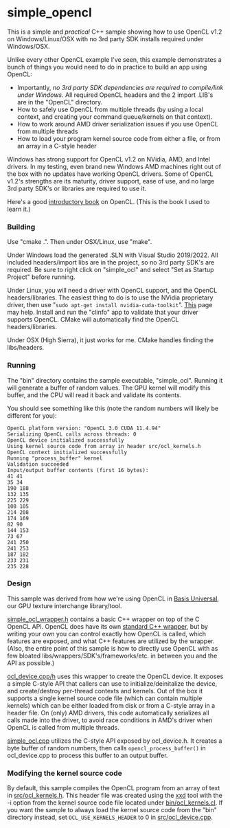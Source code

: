 # simple_opencl
This is a simple and *practical* C++ sample showing how to use OpenCL v1.2 on Windows/Linux/OSX with no 3rd party SDK installs required under Windows/OSX.

Unlike every other OpenCL example I've seen, this example demonstrates a bunch of things you would need to do in practice to build an app using OpenCL:

- Importantly, *no 3rd party SDK dependencies are required to compile/link under Windows*. All required OpenCL headers and the 2 import .LIB's are in the "OpenCL" directory.
- How to safely use OpenCL from multiple threads (by using a local context, and creating your command queue/kernels on that context).
- How to work around AMD driver serialization issues if you use OpenCL from multiple threads
- How to load your program kernel source code from either a file, or from an array in a C-style header

Windows has strong support for OpenCL v1.2 on NVidia, AMD, and Intel drivers. In my testing, even brand new Windows AMD machines right out of the box with no updates have working OpenCL drivers. Some of OpenCL v1.2's strengths are its maturity, driver support, ease of use, and no large 3rd party SDK's or libraries are required to use it. 

Here's a good [introductory book](https://www.amazon.com/gp/product/B097827WWG/ref=ppx_yo_dt_b_search_asin_title?ie=UTF8&psc=1) on OpenCL. (This is the book I used to learn it.)

### Building

Use "cmake .". Then under OSX/Linux, use "make".

Under Windows load the generated .SLN with Visual Studio 2019/2022. All included headers/import libs are in the project, so no 3rd party SDK's are required. Be sure to right click on "simple_ocl" and select "Set as Startup Project" before running.

Under Linux, you will need a driver with OpenCL support, and the OpenCL headers/libraries. The easiest thing to do is to use the NVidia proprietary driver, then use "`sudo apt-get install nvidia-cuda-toolkit`". [This](https://linuxhandbook.com/setup-opencl-linux-docker/) page may help. Install and run the "clinfo" app to validate that your driver supports OpenCL. CMake will automatically find the OpenCL headers/libraries.

Under OSX (High Sierra), it just works for me. CMake handles finding the libs/headers.

### Running

The "bin" directory contains the sample executable, "simple_ocl". Running it will generate a buffer of random values. The GPU kernel will modify this buffer, and the CPU will read it back and validate its contents.

You should see something like this (note the random numbers will likely be different for you):

```
OpenCL platform version: "OpenCL 3.0 CUDA 11.4.94"
Serializing OpenCL calls across threads: 0
OpenCL device initialized successfully
Using kernel source code from array in header src/ocl_kernels.h
OpenCL context initialized successfully
Running "process_buffer" kernel
Validation succeeded
Input/output buffer contents (first 16 bytes):
41 41
35 34
190 188
132 135
225 229
108 105
214 208
174 169
82 90
144 153
73 67
241 250
241 253
187 182
233 231
235 228
```

### Design

This sample was derived from how we're using OpenCL in [Basis Universal](https://github.com/BinomialLLC/basis_universal), our GPU texture interchange library/tool.

[simple_ocl_wrapper.h](src/simple_ocl_wrapper.h) contains a basic C++ wrapper on top of the C OpenCL API. OpenCL does have its own [standard C++ wrapper](https://www.khronos.org/registry/OpenCL/specs/opencl-cplusplus-1.2.pdf), but by writing your own you can control exactly how OpenCL is called, which features are exposed, and what C++ features are utilized by the wrapper. (Also, the entire point of this sample is how to directly use OpenCL with as few bloated libs/wrappers/SDK's/frameworks/etc. in between you and the API as possible.)

[ocl_device.cpp/h](src/ocl_device.h) uses this wrapper to create the OpenCL device. It exposes a simple C-style API that callers can use to initialize/deinitalize the device, and create/destroy per-thread contexts and kernels. Out of the box it supports a single kernel source code file (which can contain multiple kernels) which can be either loaded from disk or from a C-style array in a header file. On (only) AMD drivers, this code automatically serializes all calls made into the driver, to avoid race conditions in AMD's driver when OpenCL is called from multiple threads.

[simple_ocl.cpp](src/simple_ocl.cpp) utilizes the C-style API exposed by ocl_device.h. It creates a byte buffer of random numbers, then calls `opencl_process_buffer()` in ocl_device.cpp to process this buffer to an output buffer.

### Modifying the kernel source code

By default, this sample compiles the OpenCL program from an array of text in [src/ocl_kernels.h](src/ocl_kernels.h). This header file was created using the [xxd](https://www.howtoforge.com/linux-xxd-command/) tool with the -i option from the kernel source code file located under [bin/ocl_kernels.cl](bin/ocl_kernels.cl). If you want the sample to always load the kernel source code from the "bin" directory instead, set `OCL_USE_KERNELS_HEADER` to 0 in [src/ocl_device.cpp](https://github.com/richgel999/simple_opencl/blob/main/src/ocl_device.cpp).
